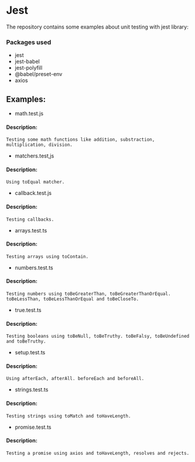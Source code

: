 # Jest

The repository contains some examples about unit testing with jest library:

### Packages used

- jest
- jest-babel
- jest-polyfill
- @babel/preset-env
- axios

## Examples:

- math.test.js

#### Description:

```
Testing some math functions like addition, substraction, multiplication, division.
```
- matchers.test,js

#### Description:

```
Using toEqual matcher.
```
- callback.test.js

#### Description:

```
Testing callbacks.
```
- arrays.test.ts

#### Description:

```
Testing arrays using toContain.
```
- numbers.test.ts

#### Description:

```
Testing numbers using toBeGreaterThan, toBeGreaterThanOrEqual. toBeLessThan, toBeLessThanOrEqual and toBeCloseTo.
```
- true.test.ts

#### Description:

```
Testing booleans using toBeNull, toBeTruthy. toBeFalsy, toBeUndefined and toBeTruthy.
```
- setup.test.ts

#### Description:

```
Using afterEach, afterAll. beforeEach and beforeAll.
```
- strings.test.ts

#### Description:

```
Testing strings using toMatch and toHaveLength.
```
- promise.test.ts

#### Description:

```
Testing a promise using axios and toHaveLength, resolves and rejects.
```
